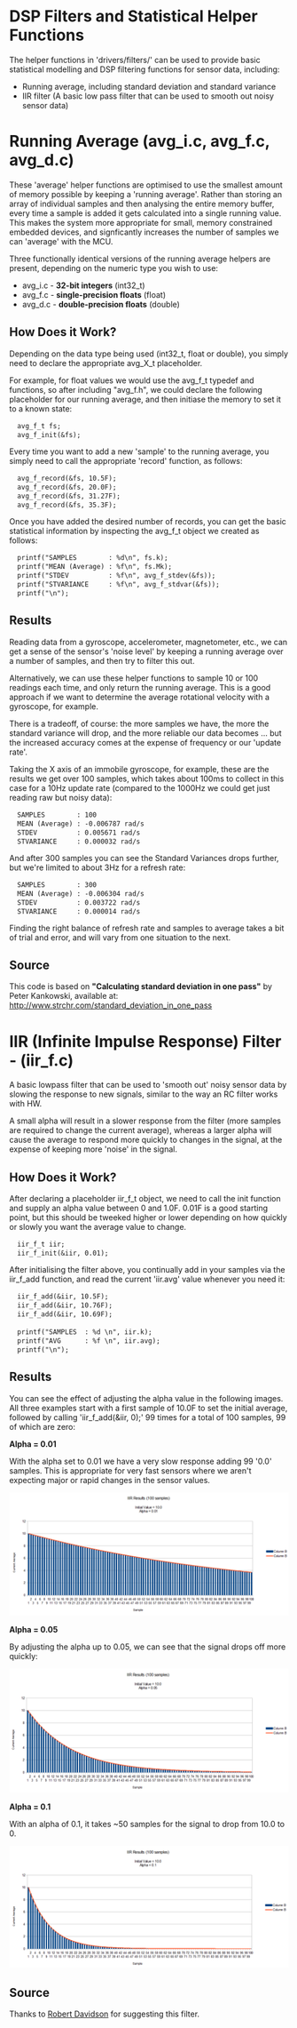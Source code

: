# DSP Filters and Statistical Helper Functions #

The helper functions in 'drivers/filters/' can be used to provide basic statistical modelling and DSP filtering functions for sensor data, including:

* Running average, including standard deviation and standard variance
* IIR filter (A basic low pass filter that can be used to smooth out noisy sensor data)

# Running Average (avg\_i.c, avg\_f.c, avg\_d.c) #

These 'average' helper functions are optimised to use the smallest amount of memory possible by keeping a 'running average'.  Rather than storing an array of individual samples and then analysing the entire memory buffer, every time a sample is added it gets calculated into a single running value.  This makes the system more appropriate for small, memory constrained embedded devices, and signficantly increases the number of samples we can 'average' with the MCU.

Three functionally identical versions of the running average helpers are present, depending on the numeric type you wish to use:

* avg\_i.c - **32-bit integers** (int32\_t)
* avg\_f.c - **single-precision floats** (float) 
* avg\_d.c - **double-precision floats** (double)

## How Does it Work? ##

Depending on the data type being used (int32_t, float or double), you simply need to declare the appropriate avg\_X\_t placeholder.

For example, for float values we would use the avg\_f\_t typedef and functions, so after including "avg_f.h", we could declare the following placeholder for our running average, and then initiase the memory to set it to a known state:
```
  avg_f_t fs;
  avg_f_init(&fs);
```
Every time you want to add a new 'sample' to the running average, you simply need to call the appropriate 'record' function, as follows:
```
  avg_f_record(&fs, 10.5F);
  avg_f_record(&fs, 20.0F);
  avg_f_record(&fs, 31.27F);
  avg_f_record(&fs, 35.3F);
```
Once you have added the desired number of records, you can get the basic statistical information by inspecting the avg\_f\_t object we created as follows:
```
  printf("SAMPLES        : %d\n", fs.k);
  printf("MEAN (Average) : %f\n", fs.Mk);
  printf("STDEV          : %f\n", avg_f_stdev(&fs));
  printf("STVARIANCE     : %f\n", avg_f_stdvar(&fs));
  printf("\n");
```

## Results ##

Reading data from a gyroscope, accelerometer, magnetometer, etc., we can get a sense of the sensor's 'noise level' by keeping a running average over a number of samples, and then try to filter this out.  

Alternatively, we can use these helper functions to sample 10 or 100 readings each time, and only return the running average.  This is a good approach if we want to determine the average rotational velocity with a gyroscope, for example.

There is a tradeoff, of course: the more samples we have, the more the standard variance will drop, and the more reliable our data becomes ... but the increased accuracy comes at the expense of frequency or our 'update rate'.

Taking the X axis of an immobile gyroscope, for example, these are the results we get over 100 samples, which takes about 100ms to collect in this case for a 10Hz update rate (compared to the 1000Hz we could get just reading raw but noisy data):
```
  SAMPLES        : 100
  MEAN (Average) : -0.006787 rad/s
  STDEV          : 0.005671 rad/s
  STVARIANCE     : 0.000032 rad/s
```
And after 300 samples you can see the Standard Variances drops further, but we're limited to about 3Hz for a refresh rate:
```
  SAMPLES        : 300
  MEAN (Average) : -0.006304 rad/s
  STDEV          : 0.003722 rad/s
  STVARIANCE     : 0.000014 rad/s
```
Finding the right balance of refresh rate and samples to average takes a bit of trial and error, and will vary from one situation to the next.

## Source ##

This code is based on **"Calculating standard deviation in one pass"** by Peter Kankowski, available at: http://www.strchr.com/standard_deviation_in_one_pass

# IIR (Infinite Impulse Response) Filter - (iir\_f.c) #

A basic lowpass filter that can be used to 'smooth out' noisy sensor data by slowing the response to new signals, similar to the way an RC filter works with HW.

A small alpha will result in a slower response from the filter (more samples are required to change the current average), whereas a larger alpha will cause the average to respond more quickly to changes in the signal, at the expense of keeping more 'noise' in the signal.

## How Does it Work? ##

After declaring a placeholder iir\_f\_t object, we need to call the init function and supply an alpha value between 0 and 1.0F.  0.01F is a good starting point, but this should be tweeked higher or lower depending on how quickly or slowly you want the average value to change.
```
  iir_f_t iir;
  iir_f_init(&iir, 0.01);
```
After initialising the filter above, you continually add in your samples via the iir_f_add function, and read the current 'iir.avg' value whenever you need it:
```
  iir_f_add(&iir, 10.5F);
  iir_f_add(&iir, 10.76F);
  iir_f_add(&iir, 10.69F);

  printf("SAMPLES  : %d \n", iir.k);
  printf("AVG      : %f \n", iir.avg);
  printf("\n");
```
## Results ##

You can see the effect of adjusting the alpha value in the following images.  All three examples start with a first sample of 10.0F to set the initial average, followed by calling 'iir\_f\_add(&iir, 0);' 99 times for a total of 100 samples, 99 of which are zero:

**Alpha = 0.01**

With the alpha set to 0.01 we have a very slow response adding 99 '0.0' samples.  This is appropriate for very fast sensors where we aren't expecting major or rapid changes in the sensor values.

![MCU Settings](IIR_Alpha_0_01.png?raw=true)

**Alpha = 0.05**

By adjusting the alpha up to 0.05, we can see that the signal drops off more quickly:

![MCU Settings](IIR_Alpha_0_05.png?raw=true)

**Alpha = 0.1**

With an alpha of 0.1, it takes ~50 samples for the signal to drop from 10.0 to 0.

![MCU Settings](IIR_Alpha_0_1.png?raw=true)

## Source ##

Thanks to [Robert Davidson](http://www.ambientsensors.com/about/) for suggesting this filter.
